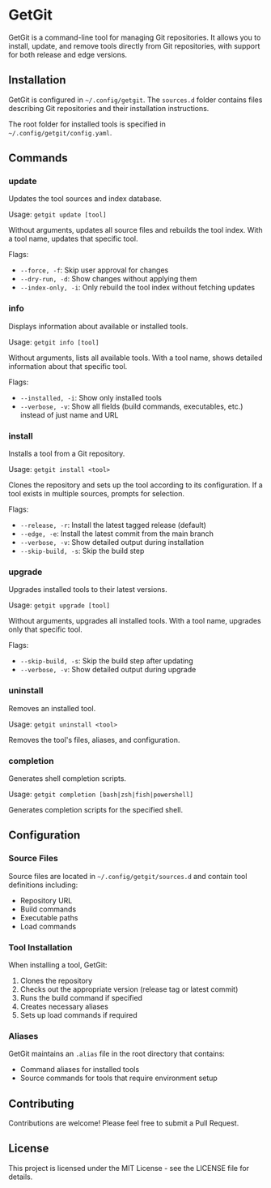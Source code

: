 # GetGit

GetGit is a command-line tool for managing Git repositories. It allows you to install, update, and remove tools directly from Git repositories, with support for both release and edge versions.

## Installation

GetGit is configured in `~/.config/getgit`. The `sources.d` folder contains files describing Git repositories and their installation instructions.

The root folder for installed tools is specified in `~/.config/getgit/config.yaml`.

## Commands

### update
Updates the tool sources and index database.

Usage: `getgit update [tool]`

Without arguments, updates all source files and rebuilds the tool index. With a tool name, updates that specific tool.

Flags:
- `--force, -f`: Skip user approval for changes
- `--dry-run, -d`: Show changes without applying them
- `--index-only, -i`: Only rebuild the tool index without fetching updates

### info
Displays information about available or installed tools.

Usage: `getgit info [tool]`

Without arguments, lists all available tools. With a tool name, shows detailed information about that specific tool.

Flags:
- `--installed, -i`: Show only installed tools
- `--verbose, -v`: Show all fields (build commands, executables, etc.) instead of just name and URL

### install
Installs a tool from a Git repository.

Usage: `getgit install <tool>`

Clones the repository and sets up the tool according to its configuration. If a tool exists in multiple sources, prompts for selection.

Flags:
- `--release, -r`: Install the latest tagged release (default)
- `--edge, -e`: Install the latest commit from the main branch
- `--verbose, -v`: Show detailed output during installation
- `--skip-build, -s`: Skip the build step

### upgrade
Upgrades installed tools to their latest versions.

Usage: `getgit upgrade [tool]`

Without arguments, upgrades all installed tools. With a tool name, upgrades only that specific tool.

Flags:
- `--skip-build, -s`: Skip the build step after updating
- `--verbose, -v`: Show detailed output during upgrade

### uninstall
Removes an installed tool.

Usage: `getgit uninstall <tool>`

Removes the tool's files, aliases, and configuration.

### completion
Generates shell completion scripts.

Usage: `getgit completion [bash|zsh|fish|powershell]`

Generates completion scripts for the specified shell.

## Configuration

### Source Files
Source files are located in `~/.config/getgit/sources.d` and contain tool definitions including:
- Repository URL
- Build commands
- Executable paths
- Load commands

### Tool Installation
When installing a tool, GetGit:
1. Clones the repository
2. Checks out the appropriate version (release tag or latest commit)
3. Runs the build command if specified
4. Creates necessary aliases
5. Sets up load commands if required

### Aliases
GetGit maintains an `.alias` file in the root directory that contains:
- Command aliases for installed tools
- Source commands for tools that require environment setup

## Contributing

Contributions are welcome! Please feel free to submit a Pull Request.

## License

This project is licensed under the MIT License - see the LICENSE file for details. 